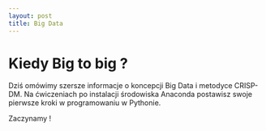 ```yaml
---
layout: post
title: Big Data
---
```


# Kiedy Big to big ?

Dziś omówimy szersze informacje o koncepcji Big Data i metodyce CRISP-DM. 
Na ćwiczeniach po instalacji środowiska Anaconda postawisz swoje pierwsze kroki w programowaniu w Pythonie. 

Zaczynamy !
